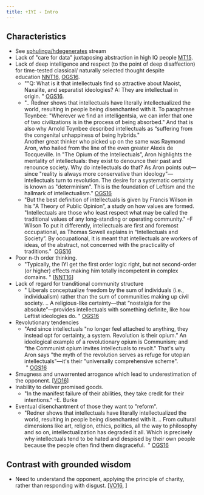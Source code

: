 ```yaml
---
title: +IYI - Intro
---
```

  

## Characteristics
- See [sphulinga/hdegenerates](https://sphulinga.wordpress.com/category/twitter/hdegenerates/) stream
- Lack of "care for data" juxtaposing abstraction in high IQ people [MT15](https://manasataramgini.wordpress.com/2015/12/23/lutika-somakhyo%E1%B8%A5-pravada%E1%B8%A5/).
- Lack of deep intelligence and respect (to the point of deep disaffection) for time-tested classical/ naturally selected thought despite education [NNT16](https://medium.com/@nntaleb/the-intellectual-yet-idiot-13211e2d0577#.lepgset6y), [OGS16](https://twitter.com/OGSaffron/status/796270938195165185).
    - ""Q: What is it that intellectuals find so attractive about Maoist, Naxalite, and separatist ideologies? A: They are intellectual in origin. " [OGS16](https://twitter.com/OGSaffron/status/796270938195165185).
    - ".. Redner shows that intellectuals have literally intellectualized the world, resulting in people being disenchanted with it. To paraphrase Toynbee: "Wherever we find an intelligentsia, we can infer that one of two civilizations is in the process of being absorbed." And that is also why Arnold Toynbee described intellectuals as “suffering from the congenital unhappiness of being hybrids."  
        Another great thinker who picked up on the same was Raymond Aron, who hailed from the line of the even greater Alexis de Tocqueville. In "The Opium of the Intellectuals”, Aron highlights the mentality of intellectuals: they exist to denounce their past and renounce society. Why do intellectuals do that? As Aron points out—since "reality is always more conservative than ideology"—intellectuals turn to revolution. The desire for a systematic certainty is known as "determinism". This is the foundation of Leftism and the hallmark of intellectualism." [OGS16](https://twitter.com/OGSaffron/status/796270938195165185)
    - "But the best definition of intellectuals is given by Francis Wilson in his "A Theory of Public Opinion”, a study on how values are formed. "Intellectuals are those who least respect what may be called the traditional values of any long-standing or operating community." –F Wilson  To put it differently, intellectuals are first and foremost occupational, as Thomas Sowell explains in “Intellectuals and Society”. By occupational, it is meant that intellectuals are workers of ideas, of the abstract, not concerned with the practicality of traditions."  [OGS16](https://twitter.com/OGSaffron/status/796270938195165185)
- Poor n-th order thinking.
    - "Typically, the IYI get the first order logic right, but not second-order (or higher) effects making him totally incompetent in complex domains. " \[[NNT16](https://medium.com/@nntaleb/the-intellectual-yet-idiot-13211e2d0577#.lepgset6y)\]
- Lack of regard for tranditional community structure
    - " Liberals conceptualize freedom by the sum of individuals (i.e., individualism) rather than the sum of communities making up civil society. .. A religious-like certainty—that “nostalgia for the absolute”—provides intellectuals with something definite, like how Leftist ideologies do. " [OGS16](https://twitter.com/OGSaffron/status/796270938195165185)
- Revolutionary tendencies
    - "And since intellectuals "no longer feel attached to anything, they instead opt for certainty, a system. Revolution is their opium.” An ideological example of a revolutionary opium is Communism; and “the Communist opium invites intellectuals to revolt." That's why Aron says "the myth of the revolution serves as refuge for utopian intellectuals"—it's their "universally comprehensive scheme".  " [OGS16](https://twitter.com/OGSaffron/status/796270938195165185)
- Smugness and unwarrented arrogance which lead to underestimation of the opponent. \[[VO16](http://www.vox.com/2016/4/21/11451378/smug-american-liberalism)\]
- Inability to deliver promised goods.
    - "In the manifest failure of their abilities, they take credit for their intentions." –E. Burke
- Eventual disenchantment of those they want to "reform".
    - "Redner shows that intellectuals have literally intellectualized the world, resulting in people being disenchanted with it. .. From cultural dimensions like art, religion, ethics, politics, all the way to philosophy and so on, intellectualization has degraded it all. Which is precisely why intellectuals tend to be hated and despised by their own people because the people often find them disgraceful.  " [OGS16](https://twitter.com/OGSaffron/status/796270938195165185)

## Contrast with grounded wisdom

- Need to understand the opponent, applying the principle of charity, rather than responding with disgust. \[[VO16](http://www.vox.com/2016/4/21/11451378/smug-american-liberalism), \]